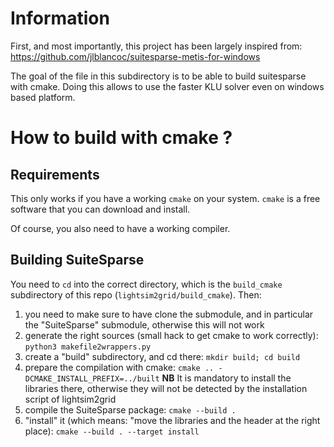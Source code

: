 # Information
First, and most importantly, this project has been largely inspired from: 
https://github.com/jlblancoc/suitesparse-metis-for-windows

The goal of the file in this subdirectory is to be able to build suitesparse with cmake. 
Doing this allows to use the faster KLU solver even on windows based platform.

# How to build with cmake ?

## Requirements
This only works if you have a working `cmake` on your system. `cmake` is a free
software that you can download and install.

Of course, you also need to have a working compiler.

## Building SuiteSparse
You need to `cd` into the correct directory, which is the `build_cmake` subdirectory 
of this repo (`lightsim2grid/build_cmake`). Then:

1) you need to make sure to have clone the submodule, and in particular the
  "SuiteSparse" submodule, otherwise this will not work
2) generate the right sources (small hack to get cmake to work correctly):
   `python3 makefile2wrappers.py`
3) create a "build" subdirectory, and cd there: `mkdir build; cd build`
4) prepare the compilation with cmake: `cmake .. -DCMAKE_INSTALL_PREFIX=../built` 
   **NB** It is mandatory to install the libraries there, otherwise they will not be detected
   by the installation script of lightsim2grid
5) compile the SuiteSparse package: `cmake --build .`
6) "install" it (which means: "move the libraries and the header at the right place): 
   `cmake --build . --target install`
